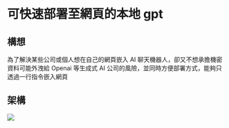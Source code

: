 <h1>可快速部署至網頁的本地 gpt</h1>
<h2>構想</h2>
為了解決某些公司或個人想在自己的網頁嵌入 AI 聊天機器人，卻又不想承擔機密資料可能外洩給 Openai 等生成式 AI 公司的風險，並同時方便部署方式，能夠只透過一行指令嵌入網頁
<h2>架構</h2>
 <img src="https://hackmd.io/_uploads/SJ5N8NWC0.png"/>
